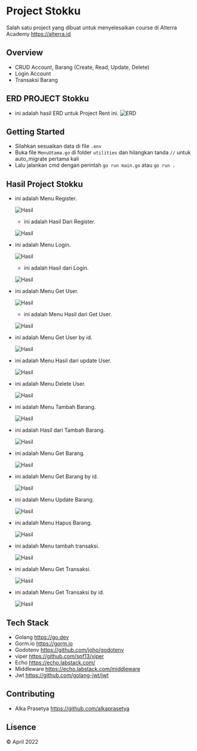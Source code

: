 # **Project Stokku**

Salah satu project yang dibuat untuk menyelesaikan course di Alterra Academy https://alterra.id

## **Overview**

- CRUD Account, Barang (Create, Read, Update, Delete)
- Login Account
- Transaksi Barang 

## **ERD PROJECT Stokku**

- ini adalah hasil ERD untuk Project Rent ini.
  ![ERD](./hasil/stokku.png)

## **Getting Started**

- Silahkan sesuaikan data di file `.env`
- Buka file `MenuUtama.go` di folder `utilities` dan hilangkan tanda `//` untuk auto_migrate pertama kali
- Lalu jalankan cmd dengan perintah `go run main.go` atau `go run .`

## **Hasil Project Stokku**

- ini adalah Menu Register.

  ![Hasil](./hasil/register.PNG)
  
  - ini adalah Hasil Dari Register.

  ![Hasil](./hasil/register_success.PNG)

- ini adalah Menu Login.

  ![Hasil](./hasil/login.PNG)
  
  - ini adalah Hasil dari Login.

  ![Hasil](./hasil/login_success.PNG)

- ini adalah Menu Get User.

  ![Hasil](./hasil/getuser.PNG)
  
  - ini adalah Menu Hasil dari Get User.

  ![Hasil](./hasil/getuser_success.PNG)

- ini adalah Menu Get User by id.

  ![Hasil](./hasil/getuserbyid.PNG)
  
- ini adalah Menu Hasil dari update User.

  ![Hasil](./hasil/updateuser.PNG)
  
- ini adalah Menu Delete User.

  ![Hasil](./hasil/deleteuser.PNG)

- ini adalah Menu Tambah Barang.

  ![Hasil](./hasil/tambahbarang.PNG)
  
- ini adalah Hasil dari Tambah Barang.

  ![Hasil](./hasil/tambahbarang_success.PNG)

- ini adalah Menu Get Barang.

  ![Hasil](./hasil/getbarang.PNG)
  
- ini adalah Menu Get Barang by id.

  ![Hasil](./hasil/getbarangbyid.PNG)

- ini adalah Menu Update Barang.

  ![Hasil](./hasil/updatebarang.PNG)

- ini adalah Menu Hapus Barang.

  ![Hasil](./hasil/deletebarang.PNG)

- ini adalah Menu tambah transaksi.

  ![Hasil](./hasil/transaksi.PNG)

- ini adalah Menu Get Transaksi.

  ![Hasil](./hasil/gettransaksi.PNG)
  
- ini adalah Menu Get Transaksi by id.

  ![Hasil](./hasil/gettransaksibyid.PNG)


## **Tech Stack**

- Golang  https://go.dev
- Gorm.io  https://gorm.io
- Godotenv https://github.com/joho/godotenv
- viper    https://github.com/spf13/viper
- Echo     https://echo.labstack.com/
- Middleware    https://echo.labstack.com/middleware
- Jwt     https://github.com/golang-jwt/jwt

## **Contributing**

- Alka Prasetya https://github.com/alkaprasetya

## **Lisence**

© April 2022
